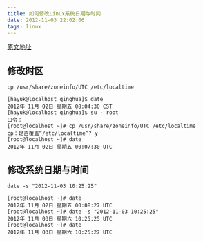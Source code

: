 ```yaml
---
title: 如何修改Linux系统日期与时间
date: 2012-11-03 22:02:06
tags: linux
---
```

[原文地址](http://www.cnblogs.com/liangxiaxu/archive/2012/11/03/2752254.html)

## 修改时区
```
cp /usr/share/zoneinfo/UTC /etc/localtime
```
```
[hayuk@localhost qinghua]$ date 
2012年 11月 02日 星期五 08:04:30 CST
[hayuk@localhost qinghua]$ su - root 
口令：
[root@localhost ~]# cp /usr/share/zoneinfo/UTC /etc/localtime 
cp：是否覆盖“/etc/localtime”? y 
[root@localhost ~]# date 
2012年 11月 02日 星期五 00:07:30 UTC
```
## 修改系统日期与时间
```
date -s "2012-11-03 10:25:25"
```
```
[root@localhost ~]# date 
2012年 11月 02日 星期五 00:08:27 UTC
[root@localhost ~]# date -s "2012-11-03 10:25:25" 
2012年 11月 03日 星期六 10:25:25 UTC 
[root@localhost ~]# date 
2012年 11月 03日 星期六 10:25:27 UTC
```
